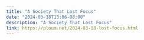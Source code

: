 ```yaml
---
title: "A Society That Lost Focus"
date: "2024-03-18T13:06-08:00"
description: "A Society That Lost Focus"
link: https://ploum.net/2024-03-18-lost-focus.html
---
```

